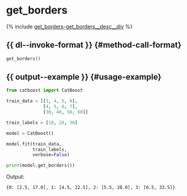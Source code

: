 # get_borders

{% include [get_borders-get_borders__desc__div](../_includes/work_src/reusage-python/get_borders__desc__div.md) %}


## {{ dl--invoke-format }} {#method-call-format}

```python
get_borders()
```

## {{ output--example }} {#usage-example}

```python
from catboost import CatBoost

train_data = [[1, 4, 5, 6],
              [4, 5, 6, 7],
              [30, 40, 50, 60]]

train_labels = [10, 20, 30]

model = CatBoost()

model.fit(train_data,
          train_labels,
          verbose=False)

print(model.get_borders())

```

Output:
```
{0: [2.5, 17.0], 1: [4.5, 22.5], 2: [5.5, 28.0], 3: [6.5, 33.5]}
```


